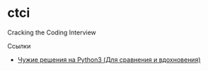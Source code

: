 # ctci
Cracking the Coding Interview


Ссылки
- [Чужие решения на Python3 (Для сравнения и вдохновения)](https://github.com/careercup/CtCI-6th-Edition-Python)
